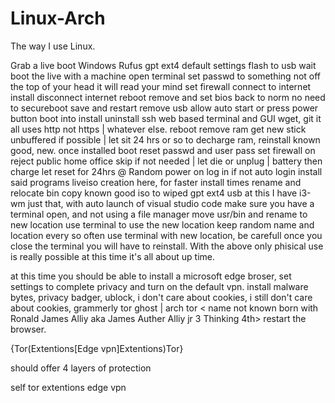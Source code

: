 # Linux-Arch

The way I use Linux.

Grab a live boot
Windows
Rufus
gpt
ext4
default settings
flash to usb
wait
boot the live with a machine
open terminal set passwd to something not off the top of your head it will read your mind
set firewall
connect to internet
install
disconnect internet
reboot
remove and set bios back to norm no need to secureboot
save and restart
remove usb
allow auto start or press power button
boot into install
uninstall ssh web based terminal and GUI wget, git it all uses http not https | whatever else.
reboot
remove ram get new stick unbuffered if possible | let sit 24 hrs or so to decharge ram, reinstall known good, new.
once installed boot
reset passwd and user pass
set firewall on reject public home office
skip if not needed | let die or unplug | battery then charge
let reset for 24hrs @ Random
power on
log in if not auto login
install said programs 
liveiso creation here, for faster install times 
rename and relocate bin
copy known good iso to wiped gpt ext4 usb
at this I have i3-wm just that, with auto launch of visual studio code
make sure you have a terminal open, and not using a file manager
move usr/bin and rename to new location
use terminal to use the new location keep random name and location every so often
use terminal with new location, be carefull once you close the terminal you will have to reinstall.
With the above only phisical use is really possible at this time it's all about up time.

at this time you should be able to install a microsoft edge broser, set settings to complete privacy and turn on the default vpn. install malware bytes, privacy badger, ublock, i don't care about cookies, i still don't care about cookies, grammerly
tor ghost | arch tor < name not known born with Ronald James Alliy aka James Auther Alliy jr 3 Thinking 4th>
restart the browser.

{Tor(Extentions[Edge vpn]Extentions)Tor}

should offer 4 layers of protection

self
tor
extentions
edge vpn
